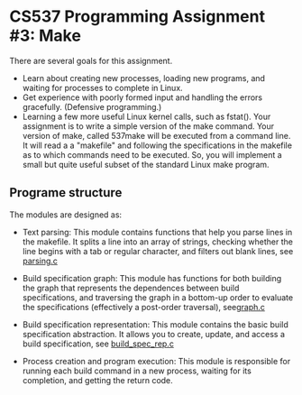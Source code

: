 # CS537 Programming Assignment #3: Make

There are several goals for this assignment.
- Learn about creating new processes, loading new programs, and waiting for processes to complete in Linux.
- Get experience with poorly formed input and handling the errors gracefully. (Defensive programming.)
- Learning a few more useful Linux kernel calls, such as fstat().
Your assignment is to write a simple version of the make command. Your version of make, called 537make will be executed from a command line. It will read a a "makefile" and following the specifications in the makefile as to which commands need to be executed. So, you will implement a small but quite useful subset of the standard Linux make program.

## Programe structure
The modules are designed as:
- Text parsing: This module contains functions that help you parse lines in the makefile. It splits a line into an array of strings, checking whether the line begins with a tab or regular character, and filters out blank lines, see [parsing.c](https://github.com/YSL-1997/OS/blob/master/p3/parsing.c)
- Build specification graph: This module has functions for both building the graph that represents the dependences between build specifications, and traversing the graph in a bottom-up order to evaluate the specifications (effectively a post-order traversal), see[graph.c](https://github.com/YSL-1997/OS/blob/master/p3/graph.c)

- Build specification representation: This module contains the basic build specification abstraction. It allows you to create, update, and access a build specification, see [build_spec_rep.c](https://github.com/YSL-1997/OS/blob/master/p3/build_spec_rep.c)
- Process creation and program execution: This module is responsible for running each build command in a new process, waiting for its completion, and getting the return code.

